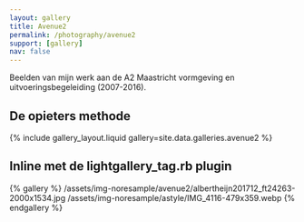 ```yaml
---
layout: gallery
title: Avenue2
permalink: /photography/avenue2
support: [gallery]
nav: false
---
```


Beelden van mijn werk aan de A2 Maastricht vormgeving en uitvoeringsbegeleiding
(2007-2016).

## De opieters methode
{% include gallery_layout.liquid gallery=site.data.galleries.avenue2 %}

## Inline met de lightgallery_tag.rb plugin
{% gallery %}
  /assets/img-noresample/avenue2/albertheijn201712_ft24263-2000x1534.jpg
  /assets/img-noresample/astyle/IMG_4116-479x359.webp
{% endgallery %}
